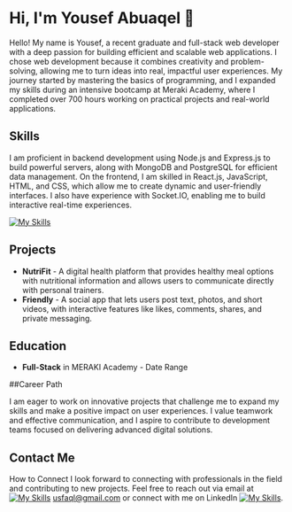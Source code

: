 # Hi, I'm Yousef Abuaqel 👋
Hello! My name is Yousef, a recent graduate and full-stack web developer with a deep passion for building efficient and scalable web applications. I chose web development because it combines creativity and problem-solving, allowing me to turn ideas into real, impactful user experiences. My journey started by mastering the basics of programming, and I expanded my skills during an intensive bootcamp at Meraki Academy, where I completed over 700 hours working on practical projects and real-world applications.

## Skills

I am proficient in backend development using Node.js and Express.js to build powerful servers, along with MongoDB and PostgreSQL for efficient data management. On the frontend, I am skilled in React.js, JavaScript, HTML, and CSS, which allow me to create dynamic and user-friendly interfaces. I also have experience with Socket.IO, enabling me to build interactive real-time experiences.

[![My Skills](https://skillicons.dev/icons?i=js,react,html,css,nodejs,express,mongodb,postman,git)](https://skills.thijs.gg)

## Projects

- **NutriFit** - A digital health platform that provides healthy meal options with nutritional information and allows users to communicate directly with personal trainers.
- **Friendly** - A social app that lets users post text, photos, and short videos, with interactive features like likes, comments, shares, and private messaging.

## Education

- **Full-Stack** in MERAKI Academy - Date Range

##Career Path 

I am eager to work on innovative projects that challenge me to expand my skills and make a positive impact on user experiences. I value teamwork and effective communication, and I aspire to contribute to development teams focused on delivering advanced digital solutions.

## Contact Me
How to Connect 
I look forward to connecting with professionals in the field and contributing to new projects. Feel free to reach out via email at [![My Skills](https://skillicons.dev/icons?i=gmail)](mailto:usfaql@gmail.com) usfaql@gmail.com or connect with me on LinkedIn [![My Skills](https://skillicons.dev/icons?i=linkedin)](https://www.linkedin.com/in/yousefabuaqel/).








